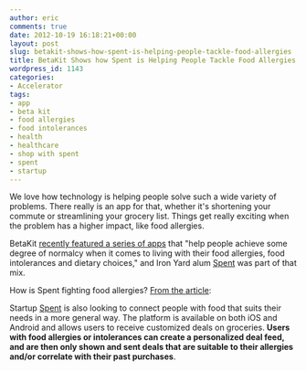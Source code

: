 ```yaml
---
author: eric
comments: true
date: 2012-10-19 16:18:21+00:00
layout: post
slug: betakit-shows-how-spent-is-helping-people-tackle-food-allergies
title: BetaKit Shows how Spent is Helping People Tackle Food Allergies
wordpress_id: 1143
categories:
- Accelerator
tags:
- app
- beta kit
- food allergies
- food intolerances
- health
- healthcare
- shop with spent
- spent
- startup
---
```


We love how technology is helping people solve such a wide variety of problems. There really is an app for that, whether it's shortening your commute or streamlining your grocery list. Things get really exciting when the problem has a higher impact, like food allergies. 

BetaKit [recently featured a series of apps](http://betakit.com/2012/10/13/have-a-food-allergy-or-intolerance-theres-an-app-for-that) that "help people achieve some degree of normalcy when it comes to living with their food allergies, food intolerances and dietary choices," and Iron Yard alum [Spent](http://www.shopwithspent.com) was part of that mix. 

<!-- more -->

How is Spent fighting food allergies? [From the article](http://betakit.com/2012/10/13/have-a-food-allergy-or-intolerance-theres-an-app-for-that): 

> 
Startup [Spent](http://www.shopwithspent.com) is also looking to connect people with food that suits their needs in a more general way. The platform is available on both iOS and Android and allows users to receive customized deals on groceries. **Users with food allergies or intolerances can create a personalized deal feed, and are then only shown and sent deals that are suitable to their allergies and/or correlate with their past purchases**.

